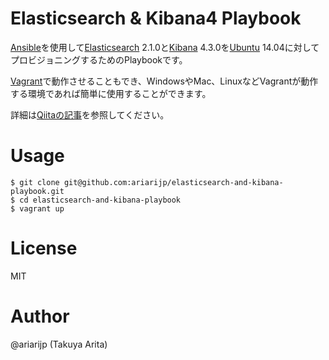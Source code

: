 Elasticsearch & Kibana4 Playbook
===

[Ansible](http://www.ansible.com/)を使用して[Elasticsearch](https://www.elastic.co/products/elasticsearch) 2.1.0と[Kibana](https://www.elastic.co/products/kibana) 4.3.0を[Ubuntu](http://www.ubuntu.com/) 14.04に対してプロビジョニングするためのPlaybookです。

[Vagrant](https://www.vagrantup.com/)で動作させることもでき、WindowsやMac、LinuxなどVagrantが動作する環境であれば簡単に使用することができます。

詳細は[Qiitaの記事](http://qiita.com/ariarijp/items/f94962de91a36545a070)を参照してください。

# Usage

```
$ git clone git@github.com:ariarijp/elasticsearch-and-kibana-playbook.git
$ cd elasticsearch-and-kibana-playbook
$ vagrant up
```

# License

MIT

# Author

@ariarijp (Takuya Arita)
